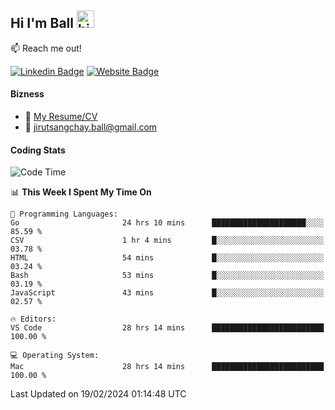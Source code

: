 ## Hi I'm Ball <img src="https://user-images.githubusercontent.com/1303154/88677602-1635ba80-d120-11ea-84d8-d263ba5fc3c0.gif" width="28px" height="28px" alt="hi">
 
:mailbox: Reach me out!

[![Linkedin Badge](https://img.shields.io/badge/-Jirut-0e76a8?style=flat&labelColor=0e76a8&logo=linkedin&logoColor=white)](https://www.linkedin.com/in/jirut-sangchay-338370251)
[![Website Badge](https://img.shields.io/badge/Website-184aa8?logo=website&logoColor=)](https://resume-jirut.web.app)

<!-- TODO: Add last video link -->
#### Bizness
- :paperclip: [My Resume/CV](https://github.com/Jirut01/Jirut01/blob/main/resume_jirut.pdf)
- :email: jirutsangchay.ball@gmail.com

#### Coding Stats


<!--START_SECTION:waka-->
![Code Time](http://img.shields.io/badge/Code%20Time-825%20hrs%2050%20mins-blue)

📊 **This Week I Spent My Time On** 

```text
💬 Programming Languages: 
Go                       24 hrs 10 mins      █████████████████████░░░░   85.59 % 
CSV                      1 hr 4 mins         █░░░░░░░░░░░░░░░░░░░░░░░░   03.78 % 
HTML                     54 mins             █░░░░░░░░░░░░░░░░░░░░░░░░   03.24 % 
Bash                     53 mins             █░░░░░░░░░░░░░░░░░░░░░░░░   03.19 % 
JavaScript               43 mins             █░░░░░░░░░░░░░░░░░░░░░░░░   02.57 % 

🔥 Editors: 
VS Code                  28 hrs 14 mins      █████████████████████████   100.00 % 

💻 Operating System: 
Mac                      28 hrs 14 mins      █████████████████████████   100.00 % 
```


 Last Updated on 19/02/2024 01:14:48 UTC
<!--END_SECTION:waka-->
